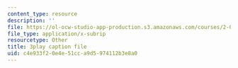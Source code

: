 ```yaml
---
content_type: resource
description: ''
file: https://ol-ocw-studio-app-production.s3.amazonaws.com/courses/2-003sc-engineering-dynamics-fall-2011/c4e933f20e4e51cca9d5974112b3e8a0_jROTMB142T0.vtt
file_type: application/x-subrip
resourcetype: Other
title: 3play caption file
uid: c4e933f2-0e4e-51cc-a9d5-974112b3e8a0
---
```

